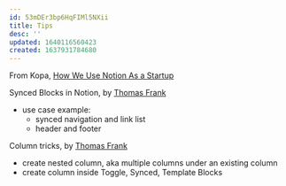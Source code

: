 ```yaml
---
id: 53mDEr3bp6HqFIMl5NXii
title: Tips
desc: ''
updated: 1640116560423
created: 1637931784680
---
```

From Kopa, [How We Use Notion As a Startup](https://www.kopa.co/blog/posts/how-we-use-notion-as-a-startup)

Synced Blocks in Notion, by [Thomas Frank](https://thomasjfrank.com/notion-synced-blocks-guide/)
- use case example: 
    - synced navigation and link list
    - header and footer

Column tricks, by [Thomas Frank](https://thomasjfrank.com/notion-nested-columns/)
- create nested column, aka multiple columns under an existing column
- create column inside Toggle, Synced, Template Blocks